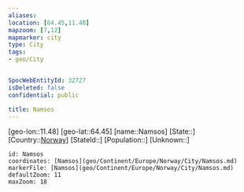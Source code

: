 ```yaml
---
aliases: 
location: [64.45,11.48]
mapzoom: [7,12] 
mapmarker: city 
type: City
tags:
- geo/City


SpocWebEntityId: 32727
isDeleted: false
confidential: public

title: Namsos
---
```

[geo-lon::11.48]
[geo-lat::64.45]
[name::Namsos]
[State::]
[Country::[Norway](geo/Continent/Europe/Norway.md)]
[StateId::]
[Population::]
[Unknown::]


```leaflet
id: Namsos
coordinates: [Namsos](geo/Continent/Europe/Norway/City/Namsos.md)
markerFile: [Namsos](geo/Continent/Europe/Norway/City/Namsos.md)
defaultZoom: 11 
maxZoom: 18
```


